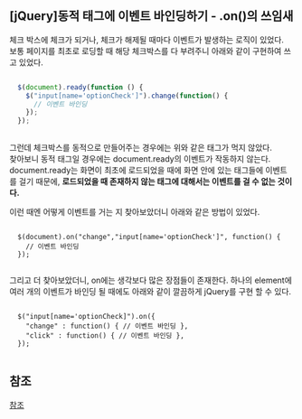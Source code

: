 ## [jQuery]동적 태그에 이벤트 바인딩하기 - .on()의 쓰임새

체크 박스에 체크가 되거나, 체크가 해제될 때마다 이벤트가 발생하는 로직이 있었다. <br />
보통 페이지를 최초로 로딩할 때 해당 체크박스를 다 부려주니 아래와 같이 구현하여 쓰고 있었다. <br />

```javascript

  $(document).ready(function () {
    $("input[name='optionCheck']").change(function() {
      // 이벤트 바인딩
    });
  });
  
```

그런데 체크박스를 동적으로 만들어주는 경우에는 위와 같은 태그가 먹지 않았다. <br />
찾아보니 동적 태그일 경우에는 document.ready의 이벤트가 작동하지 않는다. <br />
document.ready는 화면이 최초에 로드되었을 때에 화면 안에 있는 태그들에 이벤트를 걸기 때문에, **로드되었을 때 존재하지 않는 태그에 대해서는 이벤트를 걸 수 없는 것이다.** <br />

이런 때엔 어떻게 이벤트를 거는 지 찾아보았더니 아래와 같은 방법이 있었다.

```jquery
  
  $(document).on("change","input[name='optionCheck']", function() {
    // 이벤트 바인딩
  });
  
```  
그리고 더 찾아보았더니, on에는 생각보다 많은 장점들이 존재한다. 하나의 element에 여러 개의 이벤트가 바인딩 될 때에도 아래와 같이 깔끔하게 jQuery를 구현 할 수 있다.

```jquery
  
  $("input[name='optionCheck]").on({
    "change" : function() { // 이벤트 바인딩 },
    "click" : function() { // 이벤트 바인딩 },
  });
  
```

## 참조
[참조](https://brunch.co.kr/@ourlove/98)
